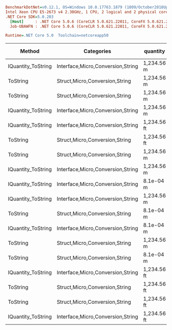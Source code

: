 ``` ini

BenchmarkDotNet=v0.12.1, OS=Windows 10.0.17763.1879 (1809/October2018Update/Redstone5)
Intel Xeon CPU E5-2673 v4 2.30GHz, 1 CPU, 2 logical and 2 physical cores
.NET Core SDK=5.0.203
  [Host]     : .NET Core 5.0.6 (CoreCLR 5.0.621.22011, CoreFX 5.0.621.22011), X64 RyuJIT
  Job-UBAWFN : .NET Core 5.0.6 (CoreCLR 5.0.621.22011, CoreFX 5.0.621.22011), X64 RyuJIT

Runtime=.NET Core 5.0  Toolchain=netcoreapp50  

```
|             Method |                        Categories |    quantity | format | culture |       Mean |    Error |   StdDev |   StdErr |     Median |        Min |        Max |  Gen 0 | Gen 1 | Gen 2 | Allocated |
|------------------- |---------------------------------- |------------ |------- |-------- |-----------:|---------:|---------:|---------:|-----------:|-----------:|-----------:|-------:|------:|------:|----------:|
| IQuantity_ToString | Interface,Micro,Conversion,String |  1,234.56 m |      v |         |   458.2 ns |  9.25 ns | 24.70 ns |  2.71 ns |   466.3 ns |   404.2 ns |   506.0 ns | 0.0067 |     - |     - |     192 B |
|           ToString |    Struct,Micro,Conversion,String |  1,234.56 m |      v |         |   477.5 ns |  9.59 ns |  9.85 ns |  2.39 ns |   476.1 ns |   463.0 ns |   496.1 ns | 0.0067 |     - |     - |     192 B |
|           ToString |    Struct,Micro,Conversion,String |  1,234.56 m |      a |         |   641.6 ns | 12.82 ns | 20.70 ns |  3.55 ns |   644.6 ns |   600.7 ns |   684.6 ns | 0.0238 |     - |     - |     640 B |
| IQuantity_ToString | Interface,Micro,Conversion,String |  1,234.56 m |      a |         |   655.6 ns | 13.04 ns | 28.07 ns |  3.75 ns |   655.3 ns |   604.6 ns |   709.1 ns | 0.0238 |     - |     - |     640 B |
| IQuantity_ToString | Interface,Micro,Conversion,String | 1,234.56 ft |     a2 |         |   838.5 ns | 16.47 ns | 24.65 ns |  4.50 ns |   842.4 ns |   796.9 ns |   887.1 ns | 0.0257 |     - |     - |     696 B |
|           ToString |    Struct,Micro,Conversion,String | 1,234.56 ft |     a2 |         |   876.8 ns | 13.18 ns | 12.33 ns |  3.18 ns |   873.6 ns |   861.3 ns |   901.8 ns | 0.0257 |     - |     - |     696 B |
|           ToString |    Struct,Micro,Conversion,String |  1,234.56 m |     f2 |         | 1,318.4 ns | 24.43 ns | 22.85 ns |  5.90 ns | 1,310.4 ns | 1,287.6 ns | 1,353.5 ns | 0.0286 |     - |     - |     752 B |
| IQuantity_ToString | Interface,Micro,Conversion,String |  1,234.56 m |     f2 |         | 1,383.5 ns | 27.51 ns | 43.64 ns |  7.60 ns | 1,389.0 ns | 1,317.5 ns | 1,455.1 ns | 0.0286 |     - |     - |     752 B |
| IQuantity_ToString | Interface,Micro,Conversion,String |   8.1e-04 m |      ? |         | 1,640.9 ns | 32.77 ns | 33.66 ns |  8.16 ns | 1,638.2 ns | 1,582.7 ns | 1,705.5 ns | 0.0362 |     - |     - |     952 B |
| IQuantity_ToString | Interface,Micro,Conversion,String |  1,234.56 m |      ? |         | 1,691.3 ns | 33.54 ns | 55.11 ns |  9.32 ns | 1,693.1 ns | 1,582.4 ns | 1,803.1 ns | 0.0362 |     - |     - |     960 B |
|           ToString |    Struct,Micro,Conversion,String |   8.1e-04 m |      ? |         | 1,693.0 ns | 33.46 ns | 50.09 ns |  9.14 ns | 1,698.7 ns | 1,526.4 ns | 1,760.3 ns | 0.0362 |     - |     - |     952 B |
| IQuantity_ToString | Interface,Micro,Conversion,String |   8.1e-04 m |     s4 |         | 1,710.8 ns | 34.06 ns | 33.46 ns |  8.36 ns | 1,708.3 ns | 1,654.6 ns | 1,770.4 ns | 0.0362 |     - |     - |     992 B |
|           ToString |    Struct,Micro,Conversion,String |  1,234.56 m |      ? |         | 1,715.4 ns | 33.88 ns | 61.10 ns |  9.54 ns | 1,706.6 ns | 1,627.7 ns | 1,869.9 ns | 0.0362 |     - |     - |     960 B |
|           ToString |    Struct,Micro,Conversion,String |   8.1e-04 m |     s4 |         | 1,743.3 ns | 27.57 ns | 25.79 ns |  6.66 ns | 1,734.9 ns | 1,713.4 ns | 1,794.1 ns | 0.0362 |     - |     - |     992 B |
| IQuantity_ToString | Interface,Micro,Conversion,String | 1,234.56 ft |      ? |   ru-RU | 1,793.6 ns | 35.92 ns | 49.16 ns |  9.64 ns | 1,803.2 ns | 1,667.7 ns | 1,859.9 ns | 0.0362 |     - |     - |     960 B |
|           ToString |    Struct,Micro,Conversion,String | 1,234.56 ft |      ? |   ru-RU | 1,830.1 ns | 32.54 ns | 80.43 ns |  9.48 ns | 1,814.1 ns | 1,651.1 ns | 2,035.4 ns | 0.0362 |     - |     - |     960 B |
|           ToString |    Struct,Micro,Conversion,String | 1,234.56 ft |      ? |         | 1,889.3 ns | 37.51 ns | 61.64 ns | 10.42 ns | 1,890.8 ns | 1,749.8 ns | 2,050.6 ns | 0.0362 |     - |     - |     976 B |
| IQuantity_ToString | Interface,Micro,Conversion,String | 1,234.56 ft |      ? |         | 1,901.9 ns | 38.09 ns | 89.79 ns | 11.05 ns | 1,921.3 ns | 1,639.5 ns | 2,079.4 ns | 0.0343 |     - |     - |     976 B |
